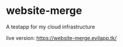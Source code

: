 # website-merge

A testapp for my cloud infrastructure

live version: https://website-merge.evilapp.tk/
